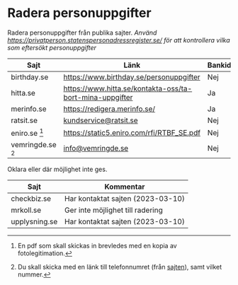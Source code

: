 # Radera personuppgifter

Radera personuppgifter från publika sajter. 
_Använd https://privatperson.statenspersonadressregister.se/ för att kontrollera vilka som eftersökt personuppgifter_

| Sajt              | Länk                                                        | Bankid  |
| -----------       | -----------                                                 | ------- |
| birthday.se       | https://www.birthday.se/personuppgifter                     | Nej     |
| hitta.se          | https://www.hitta.se/kontakta-oss/ta-bort-mina-uppgifter    | Ja      |
| merinfo.se        | https://redigera.merinfo.se/                                | Ja      |
| ratsit.se         | [kundservice@ratsit.se](mailto:kundservice@ratsit.se)       | Nej     |
| eniro.se [^1]     | https://static5.eniro.com/rfi/RTBF_SE.pdf                   | Nej     |
| vemringde.se [^2] | [info@vemringde.se](mailto:info@vemringde.se)               | Nej     |


Oklara eller där möjlighet inte ges.

| Sajt        | Kommentar |
| -------     | ------- |
| checkbiz.se | Har kontaktat sajten (2023-03-10) |
| mrkoll.se   | Ger inte möjlighet till radering |
| upplysning.se | Har kontaktat sajten (2023-03-10) |

[^1]: En pdf som skall skickas in brevledes med en kopia av fotolegitimation.
[^2]: Du skall skicka med en länk till telefonnumret (från [sajten](https://www.vemringde.se/)), samt vilket nummer.
